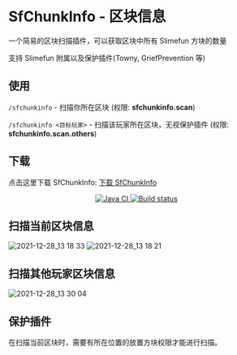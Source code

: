 # SfChunkInfo - 区块信息

一个简易的区块扫描插件，可以获取区块中所有 Slimefun 方块的数量

支持 Slimefun 附属以及保护插件(Towny, GriefPrevention 等)

## 使用

```/sfchunkinfo``` - 扫描你所在区块 (权限: **sfchunkinfo.scan**)

```/sfchunkinfo <目标玩家>``` - 扫描该玩家所在区块，无视保护插件 (权限: **sfchunkinfo.scan.others**)

## 下载

点击这里下载 SfChunkInfo: [下载 SfChunkInfo](https://builds.guizhanss.net/ybw0014/SfChunkInfo-CN/master)

<p align="center">
  <a href="https://github.com/ybw0014/SfChunkInfo-CN/actions/workflows/maven.yml">
    <img src="https://github.com/ybw0014/SfChunkInfo-CN/actions/workflows/maven.yml/badge.svg" alt="Java CI"/>
  </a>
  <a href="https://builds.guizhanss.net/ybw0014/SfChunkInfo-CN/main">
    <img src="https://builds.guizhanss.net/f/ybw0014/SfChunkInfo-CN/main/badge.svg" alt="Build status"/>
  </a>
</p>


## 扫描当前区块信息

![2021-12-28_13 18 33](https://user-images.githubusercontent.com/88238718/147554820-b1c1ec93-0e7a-4657-99d9-d091a4593b5d.png)
![2021-12-28_13 18 21](https://user-images.githubusercontent.com/88238718/147554808-5879f6a6-0011-46fe-89d2-c35e2f070c49.png)

## 扫描其他玩家区块信息

![2021-12-28_13 30 04](https://user-images.githubusercontent.com/88238718/147554814-c6c49d33-fec3-4850-a01a-1fb61d28b438.png)

## 保护插件

在扫描当前区块时，需要有所在位置的放置方块权限才能进行扫描。

